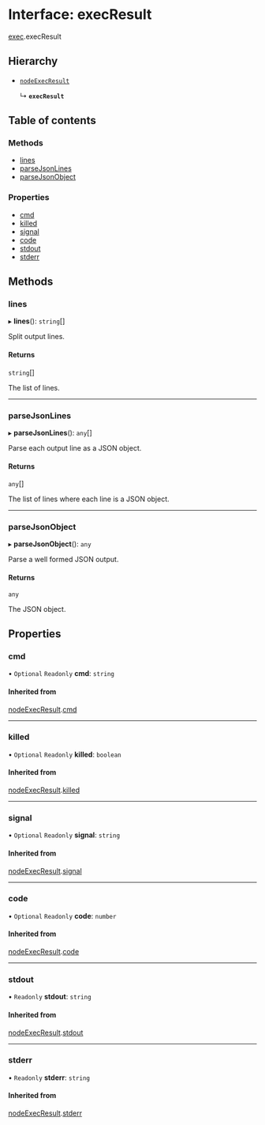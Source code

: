 # Interface: execResult

[exec](../modules/exec.md).execResult

## Hierarchy

- [`nodeExecResult`](exec.nodeExecResult.md)

  ↳ **`execResult`**

## Table of contents

### Methods

- [lines](exec.execResult.md#lines)
- [parseJsonLines](exec.execResult.md#parsejsonlines)
- [parseJsonObject](exec.execResult.md#parsejsonobject)

### Properties

- [cmd](exec.execResult.md#cmd)
- [killed](exec.execResult.md#killed)
- [signal](exec.execResult.md#signal)
- [code](exec.execResult.md#code)
- [stdout](exec.execResult.md#stdout)
- [stderr](exec.execResult.md#stderr)

## Methods

### lines

▸ **lines**(): `string`[]

Split output lines.

#### Returns

`string`[]

The list of lines.

___

### parseJsonLines

▸ **parseJsonLines**(): `any`[]

Parse each output line as a JSON object.

#### Returns

`any`[]

The list of lines where each line is a JSON object.

___

### parseJsonObject

▸ **parseJsonObject**(): `any`

Parse a well formed JSON output.

#### Returns

`any`

The JSON object.

## Properties

### cmd

• `Optional` `Readonly` **cmd**: `string`

#### Inherited from

[nodeExecResult](exec.nodeExecResult.md).[cmd](exec.nodeExecResult.md#cmd)

___

### killed

• `Optional` `Readonly` **killed**: `boolean`

#### Inherited from

[nodeExecResult](exec.nodeExecResult.md).[killed](exec.nodeExecResult.md#killed)

___

### signal

• `Optional` `Readonly` **signal**: `string`

#### Inherited from

[nodeExecResult](exec.nodeExecResult.md).[signal](exec.nodeExecResult.md#signal)

___

### code

• `Optional` `Readonly` **code**: `number`

#### Inherited from

[nodeExecResult](exec.nodeExecResult.md).[code](exec.nodeExecResult.md#code)

___

### stdout

• `Readonly` **stdout**: `string`

#### Inherited from

[nodeExecResult](exec.nodeExecResult.md).[stdout](exec.nodeExecResult.md#stdout)

___

### stderr

• `Readonly` **stderr**: `string`

#### Inherited from

[nodeExecResult](exec.nodeExecResult.md).[stderr](exec.nodeExecResult.md#stderr)
